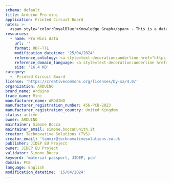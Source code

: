 ```yaml
---
schema: default
title: Arduino Pro mini
application: Printed Circuit Board
notes: >-
  <span style='color:RoyalBlue'>Knowledge Graph</span> - This is a dataset describing the information about an Arduino pro mini product, produced by the ARDUINO company.
resources:
  - name: Pro Mini data
    url: ''
    format: RDF-TTL
    modification_datetime: '25/04/2024'
    reference_ontology: <a style=text-decoration:underline href="https://datascientiafoundation.github.io/LiveDataMaterials/datasets/JIDEP-ontology/">JIDEP Material Passport Ontology</a>
    reference_domain_language: <a style=text-decoration:underline href="https://datascientiafoundation.github.io/LiveDataMaterials/datasets/JIDEP-terminology/">JIDEP Terminology</a>
    size: '16.4 KB'
category:
  -  Printed Circuit Board
license: 'https://creativecommons.org/licenses/by-sa/4.0/'
organization: ARDUINO
brand_name: Arduino
trade_name: Mini
manufacturer_name: ARDUINO
manufacturer_registration_number: 456-PCB-2023
manufacturer_registration_country: United Kingdom
status: active
owner: ARDUINO
maintainer: Simone Bocca
maintainer_email: simone.bocca@unitn.it 
creator: Technovative Solutions (TVS)
creator_email: 'tanvir@technovativesolutions.co.uk'
publisher: JIDEP EU Project
owner: JIDEP EU Project
validator: Simone Bocca
keyword: 'material passport, JIDEP, pcb'
domain: PCB
language: English
modification_datetime: '15/04/2024'
---
```

